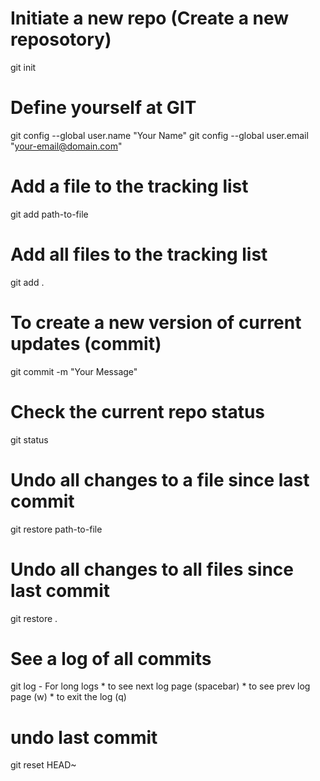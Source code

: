 # Initiate a new repo (Create a new reposotory)
git init

# Define yourself at GIT
git config --global user.name "Your Name"
git config --global user.email "your-email@domain.com"

# Add a file to the tracking list
git add path-to-file

# Add all files to the tracking list
git add .

# To create a new version of current updates (commit)
git commit -m "Your Message"

# Check the current repo status
git status

# Undo all changes to a file since last commit
git restore path-to-file

# Undo all changes to all files since last commit
git restore .

# See a log of all commits
git log
    - For long logs
        * to see next log page (spacebar)
        * to see prev log page (w)
        * to exit the log (q)

# undo last commit
git reset HEAD~